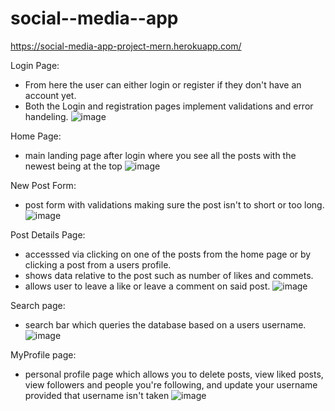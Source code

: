 # social--media--app
https://social-media-app-project-mern.herokuapp.com/

Login Page:
- From here the user can either login or register if they don't have an account yet.
- Both the Login and registration pages implement validations and error handeling.
![image](https://user-images.githubusercontent.com/89118733/213972275-4ace7932-2895-476e-9a0f-8451c11000e3.png)

Home Page:
- main landing page after login where you see all the posts with the newest being at the top
![image](https://user-images.githubusercontent.com/89118733/213972378-36b1ea9d-23cb-44cc-84bc-1bbaa8dca772.png)


New Post Form:
- post form with validations making sure the post isn't to short or too long.
![image](https://user-images.githubusercontent.com/89118733/213972483-a274967a-21db-4086-ba5c-40e1a66cccc5.png)


Post Details Page:
- accesssed via clicking on one of the posts from the home page or by clicking a post from a users profile.
- shows data relative to the post such as number of likes and commets.
- allows user to leave a like or leave a comment on said post.
![image](https://user-images.githubusercontent.com/89118733/213973137-0cd49335-18e2-4a08-9625-e9f233bbc830.png)


Search page:
- search bar which queries the database based on a users username.
![image](https://user-images.githubusercontent.com/89118733/213972825-9d398a7b-00ee-42bb-930c-33ede96a44f7.png)


MyProfile page:
- personal profile page which allows you to delete posts, view liked posts, view followers and people you're following, and update your username provided that username isn't taken
![image](https://user-images.githubusercontent.com/89118733/213972890-35a71431-7699-490e-b79a-320ba1063e70.png)
